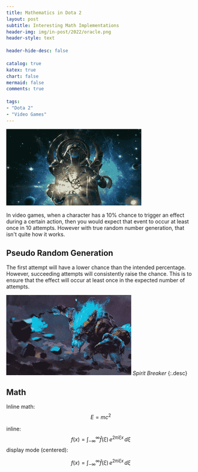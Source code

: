 ```yaml
---
title: Mathematics in Dota 2
layout: post
subtitle: Interesting Math Implementations
header-img: img/in-post/2022/oracle.png
header-style: text

header-hide-desc: false

catalog: true
katex: true
chart: false
mermaid: false
comments: true

tags:
- "Dota 2"
- "Video Games"
---
```


![Oracle from Dota 2](/img/in-post/2022/oracle.png)

In video games, when a character has a 10% chance to trigger an effect during a certain action, then you would expect that
event to occur at least once in 10 attempts. However with true random number generation, that isn't quite how it works. <!--more-->

## Pseudo Random Generation

The first attempt will have a lower chance than the intended percentage. However, succeeding attempts will consistently raise the chance. This is to ensure that the effect will occur at least once in the expected number of attempts.

![Spirit Breaker](/img/in-post/2022/breaker.png)
*Spirit Breaker*
{:.desc}

## Math

Inline math: $$ E = mc^2 $$

inline: $$f(x) = \int_{-\infty}^\infty \hat f(\xi)\,e^{2 \pi i \xi x} \,d\xi$$
display mode (centered):

$$f(x) = \int_{-\infty}^\infty \hat f(\xi)\,e^{2 \pi i \xi x} \,d\xi$$
